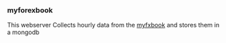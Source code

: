 ### myforexbook

This webserver Collects hourly data from the [myfxbook](https://www.myfxbook.com/) and stores them in a mongodb 